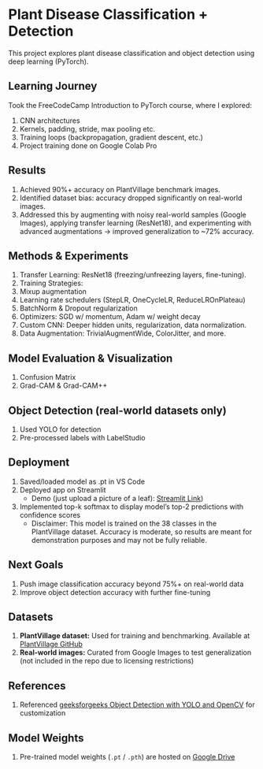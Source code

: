 # Plant Disease Classification + Detection
This project explores plant disease classification and object detection using deep learning (PyTorch).

## Learning Journey
Took the FreeCodeCamp Introduction to PyTorch course, where I explored:
1. CNN architectures
2. Kernels, padding, stride, max pooling etc.
3. Training loops (backpropagation, gradient descent, etc.)
4. Project training done on Google Colab Pro

## Results
1. Achieved 90%+ accuracy on PlantVillage benchmark images.
2. Identified dataset bias: accuracy dropped significantly on real-world images.
3. Addressed this by augmenting with noisy real-world samples (Google Images), applying transfer learning (ResNet18), and experimenting with advanced augmentations → improved generalization to ~72% accuracy.

## Methods & Experiments
1. Transfer Learning: ResNet18 (freezing/unfreezing layers, fine-tuning).
2. Training Strategies:
3. Mixup augmentation
4. Learning rate schedulers (StepLR, OneCycleLR, ReduceLROnPlateau)
5. BatchNorm & Dropout regularization
6. Optimizers: SGD w/ momentum, Adam w/ weight decay
7. Custom CNN: Deeper hidden units, regularization, data normalization.
8. Data Augmentation: TrivialAugmentWide, ColorJitter, and more.

## Model Evaluation & Visualization
1. Confusion Matrix
2. Grad-CAM & Grad-CAM++

## Object Detection (real-world datasets only)
1. Used YOLO for detection
2. Pre-processed labels with LabelStudio

## Deployment
1. Saved/loaded model as .pt in VS Code
2. Deployed app on Streamlit 
    - Demo (just upload a picture of a leaf): [Streamlit Link](https://plant-disease-classification-vayyob3uqtbmtgjf5clzhg.streamlit.app/)) 
3. Implemented top-k softmax to display model’s top-2 predictions with confidence scores
    - Disclaimer: This model is trained on the 38 classes in the PlantVillage dataset. Accuracy is moderate, so results are meant for demonstration purposes and may not be fully reliable.

## Next Goals
1. Push image classification accuracy beyond 75%+ on real-world data 
2. Improve object detection accuracy with further fine-tuning

## Datasets
1. **PlantVillage dataset:** Used for training and benchmarking. Available at [PlantVillage GitHub](https://github.com/spMohanty/PlantVillage-Dataset.git)  
2. **Real-world images:** Curated from Google Images to test generalization (not included in the repo due to licensing restrictions)

## References
1. Referenced [geeksforgeeks Object Detection with YOLO and OpenCV](https://www.geeksforgeeks.org/computer-vision/object-detection-with-yolo-and-opencv/) for customization

 ## Model Weights
1. Pre-trained model weights (`.pt` / `.pth`) are hosted on [Google Drive](https://drive.google.com/drive/folders/1SJD4w37yV43QSEeLKKjAJIl7sS5iMiMP?usp=drive_link)